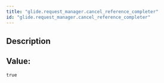 ```yaml
---
title: "glide.request_manager.cancel_reference_completer"
id: "glide.request_manager.cancel_reference_completer"
---
```

## Description



## Value: 
```
true
```